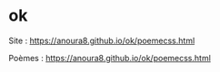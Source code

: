 # ok

Site : https://anoura8.github.io/ok/poemecss.html

Poèmes : https://anoura8.github.io/ok/poemecss.html

